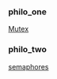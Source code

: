 ### philo_one
[Mutex](https://www.youtube.com/watch?v=uA8X5zNOGw8&ab_channel=JacobSorber)

### philo_two
[semaphores](https://www.youtube.com/watch?v=ukM_zzrIeXs&ab_channel=JacobSorber)

